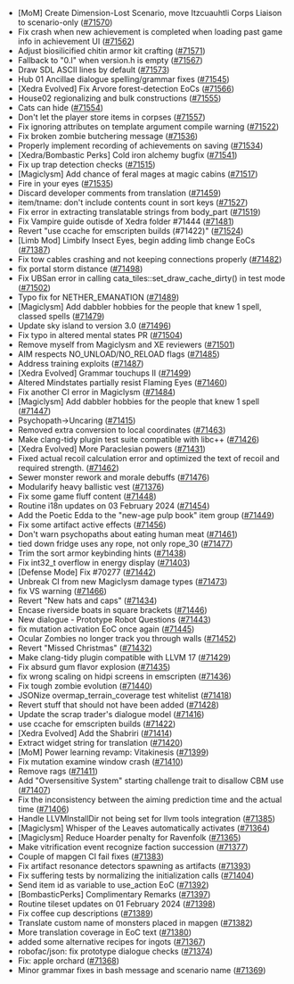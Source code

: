 * [MoM] Create Dimension-Lost Scenario, move Itzcuauhtli Corps Liaison to scenario-only ([#71570](https://github.com/CleverRaven/Cataclysm-DDA/pull/71570))
* Fix crash when new achievement is completed when loading past game info in achievement UI ([#71562](https://github.com/CleverRaven/Cataclysm-DDA/pull/71562))
* Adjust biosilicified chitin armor kit crafting ([#71571](https://github.com/CleverRaven/Cataclysm-DDA/pull/71571))
* Fallback to "0.I" when version.h is empty ([#71567](https://github.com/CleverRaven/Cataclysm-DDA/pull/71567))
* Draw SDL ASCII lines by default ([#71573](https://github.com/CleverRaven/Cataclysm-DDA/pull/71573))
* Hub 01 Ancillae dialogue spelling/grammar fixes ([#71545](https://github.com/CleverRaven/Cataclysm-DDA/pull/71545))
* [Xedra Evolved] Fix Arvore forest-detection EoCs ([#71566](https://github.com/CleverRaven/Cataclysm-DDA/pull/71566))
* House02 regionalizing and bulk constructions ([#71555](https://github.com/CleverRaven/Cataclysm-DDA/pull/71555))
* Cats can hide ([#71554](https://github.com/CleverRaven/Cataclysm-DDA/pull/71554))
* Don't let the player store items in corpses ([#71557](https://github.com/CleverRaven/Cataclysm-DDA/pull/71557))
* Fix ignoring attributes on template argument compile warning ([#71522](https://github.com/CleverRaven/Cataclysm-DDA/pull/71522))
* Fix broken zombie butchering message ([#71536](https://github.com/CleverRaven/Cataclysm-DDA/pull/71536))
* Properly implement recording of achievements on saving ([#71534](https://github.com/CleverRaven/Cataclysm-DDA/pull/71534))
* [Xedra/Bombastic Perks] Cold iron alchemy bugfix ([#71541](https://github.com/CleverRaven/Cataclysm-DDA/pull/71541))
* Fix up trap detection checks ([#71515](https://github.com/CleverRaven/Cataclysm-DDA/pull/71515))
* [Magiclysm] Add chance of feral mages at magic cabins ([#71517](https://github.com/CleverRaven/Cataclysm-DDA/pull/71517))
* Fire in your eyes ([#71535](https://github.com/CleverRaven/Cataclysm-DDA/pull/71535))
* Discard developer comments from translation ([#71459](https://github.com/CleverRaven/Cataclysm-DDA/pull/71459))
* item/tname: don't include contents count in sort keys ([#71527](https://github.com/CleverRaven/Cataclysm-DDA/pull/71527))
* Fix error in extracting translatable strings from body_part ([#71519](https://github.com/CleverRaven/Cataclysm-DDA/pull/71519))
* Fix Vampire guide outisde of Xedra folder #71444 ([#71481](https://github.com/CleverRaven/Cataclysm-DDA/pull/71481))
* Revert "use ccache for emscripten builds (#71422)" ([#71524](https://github.com/CleverRaven/Cataclysm-DDA/pull/71524))
* [Limb Mod] Limbify Insect Eyes, begin adding limb change EoCs ([#71387](https://github.com/CleverRaven/Cataclysm-DDA/pull/71387))
* Fix tow cables crashing and not keeping connections properly ([#71482](https://github.com/CleverRaven/Cataclysm-DDA/pull/71482))
* fix portal storm distance ([#71498](https://github.com/CleverRaven/Cataclysm-DDA/pull/71498))
* Fix UBSan error in calling cata_tiles::set_draw_cache_dirty() in test mode ([#71502](https://github.com/CleverRaven/Cataclysm-DDA/pull/71502))
* Typo fix for NETHER_EMANATION ([#71489](https://github.com/CleverRaven/Cataclysm-DDA/pull/71489))
* [Magiclysm] Add dabbler hobbies for the people that knew 1 spell, classed spells ([#71479](https://github.com/CleverRaven/Cataclysm-DDA/pull/71479))
* Update sky island to version 3.0 ([#71496](https://github.com/CleverRaven/Cataclysm-DDA/pull/71496))
* Fix typo in altered mental states PR ([#71504](https://github.com/CleverRaven/Cataclysm-DDA/pull/71504))
* Remove myself from Magiclysm and XE reviewers ([#71501](https://github.com/CleverRaven/Cataclysm-DDA/pull/71501))
* AIM respects NO_UNLOAD/NO_RELOAD flags ([#71485](https://github.com/CleverRaven/Cataclysm-DDA/pull/71485))
* Address training exploits ([#71487](https://github.com/CleverRaven/Cataclysm-DDA/pull/71487))
* [Xedra Evolved] Grammar touchups II ([#71499](https://github.com/CleverRaven/Cataclysm-DDA/pull/71499))
* Altered Mindstates partially resist Flaming Eyes ([#71460](https://github.com/CleverRaven/Cataclysm-DDA/pull/71460))
* Fix another CI error in Magiclysm ([#71484](https://github.com/CleverRaven/Cataclysm-DDA/pull/71484))
* [Magiclysm] Add dabbler hobbies for the people that knew 1 spell ([#71447](https://github.com/CleverRaven/Cataclysm-DDA/pull/71447))
* Psychopath->Uncaring ([#71415](https://github.com/CleverRaven/Cataclysm-DDA/pull/71415))
* Removed extra conversion to local coordinates ([#71463](https://github.com/CleverRaven/Cataclysm-DDA/pull/71463))
* Make clang-tidy plugin test suite compatible with libc++ ([#71426](https://github.com/CleverRaven/Cataclysm-DDA/pull/71426))
* [Xedra Evolved] More Paraclesian powers ([#71431](https://github.com/CleverRaven/Cataclysm-DDA/pull/71431))
* Fixed actual recoil calculation error and optimized the text of recoil and required strength. ([#71462](https://github.com/CleverRaven/Cataclysm-DDA/pull/71462))
* Sewer monster rework and morale debuffs ([#71476](https://github.com/CleverRaven/Cataclysm-DDA/pull/71476))
* Modularify heavy ballistic vest ([#71376](https://github.com/CleverRaven/Cataclysm-DDA/pull/71376))
* Fix some game fluff content ([#71448](https://github.com/CleverRaven/Cataclysm-DDA/pull/71448))
* Routine i18n updates on 03 February 2024 ([#71454](https://github.com/CleverRaven/Cataclysm-DDA/pull/71454))
* Add the Poetic Edda to the "new-age pulp book" item group ([#71449](https://github.com/CleverRaven/Cataclysm-DDA/pull/71449))
* Fix some artifact active effects ([#71456](https://github.com/CleverRaven/Cataclysm-DDA/pull/71456))
* Don't warn psychopaths about eating human meat ([#71461](https://github.com/CleverRaven/Cataclysm-DDA/pull/71461))
* tied down fridge uses any rope, not only rope_30 ([#71477](https://github.com/CleverRaven/Cataclysm-DDA/pull/71477))
* Trim the sort armor keybinding hints ([#71438](https://github.com/CleverRaven/Cataclysm-DDA/pull/71438))
* Fix int32_t overflow in energy display ([#71403](https://github.com/CleverRaven/Cataclysm-DDA/pull/71403))
* [Defense Mode] Fix #70277 ([#71442](https://github.com/CleverRaven/Cataclysm-DDA/pull/71442))
* Unbreak CI from new Magiclysm damage types ([#71473](https://github.com/CleverRaven/Cataclysm-DDA/pull/71473))
* fix VS warning ([#71466](https://github.com/CleverRaven/Cataclysm-DDA/pull/71466))
* Revert "New hats and caps" ([#71434](https://github.com/CleverRaven/Cataclysm-DDA/pull/71434))
* Encase riverside boats in square brackets ([#71446](https://github.com/CleverRaven/Cataclysm-DDA/pull/71446))
* New dialogue - Prototype Robot Questions ([#71443](https://github.com/CleverRaven/Cataclysm-DDA/pull/71443))
* fix mutation activation EoC once again ([#71445](https://github.com/CleverRaven/Cataclysm-DDA/pull/71445))
* Ocular Zombies no longer track you through walls ([#71452](https://github.com/CleverRaven/Cataclysm-DDA/pull/71452))
* Revert "Missed Christmas" ([#71432](https://github.com/CleverRaven/Cataclysm-DDA/pull/71432))
* Make clang-tidy plugin compatible with LLVM 17 ([#71429](https://github.com/CleverRaven/Cataclysm-DDA/pull/71429))
* Fix absurd gum flavor explosion ([#71435](https://github.com/CleverRaven/Cataclysm-DDA/pull/71435))
* fix wrong scaling on hidpi screens in emscripten ([#71436](https://github.com/CleverRaven/Cataclysm-DDA/pull/71436))
* Fix tough zombie evolution ([#71440](https://github.com/CleverRaven/Cataclysm-DDA/pull/71440))
* JSONize overmap_terrain_coverage test whitelist ([#71418](https://github.com/CleverRaven/Cataclysm-DDA/pull/71418))
* Revert stuff that should not have been added ([#71428](https://github.com/CleverRaven/Cataclysm-DDA/pull/71428))
* Update the scrap trader's dialogue model ([#71416](https://github.com/CleverRaven/Cataclysm-DDA/pull/71416))
* use ccache for emscripten builds ([#71422](https://github.com/CleverRaven/Cataclysm-DDA/pull/71422))
* [Xedra Evolved] Add the Shabriri ([#71414](https://github.com/CleverRaven/Cataclysm-DDA/pull/71414))
* Extract widget string for translation ([#71420](https://github.com/CleverRaven/Cataclysm-DDA/pull/71420))
* [MoM] Power learning revamp: Vitakinesis ([#71399](https://github.com/CleverRaven/Cataclysm-DDA/pull/71399))
* Fix mutation examine window crash ([#71410](https://github.com/CleverRaven/Cataclysm-DDA/pull/71410))
* Remove rags ([#71411](https://github.com/CleverRaven/Cataclysm-DDA/pull/71411))
* Add "Oversensitive System" starting challenge trait to disallow CBM use ([#71407](https://github.com/CleverRaven/Cataclysm-DDA/pull/71407))
* Fix the inconsistency between the aiming prediction time and the actual time ([#71406](https://github.com/CleverRaven/Cataclysm-DDA/pull/71406))
* Handle LLVMInstallDir not being set for llvm tools integration ([#71385](https://github.com/CleverRaven/Cataclysm-DDA/pull/71385))
* [Magiclysm] Whisper of the Leaves automatically activates ([#71364](https://github.com/CleverRaven/Cataclysm-DDA/pull/71364))
* [Magiclysm] Reduce Hoarder penalty for Ravenfolk ([#71365](https://github.com/CleverRaven/Cataclysm-DDA/pull/71365))
* Make vitrification event recognize faction succession ([#71377](https://github.com/CleverRaven/Cataclysm-DDA/pull/71377))
* Couple of mapgen CI fail fixes ([#71383](https://github.com/CleverRaven/Cataclysm-DDA/pull/71383))
* Fix artifact resonance detectors spawning as artifacts ([#71393](https://github.com/CleverRaven/Cataclysm-DDA/pull/71393))
* Fix suffering tests by normalizing the initialization calls ([#71404](https://github.com/CleverRaven/Cataclysm-DDA/pull/71404))
* Send item id as variable to use_action EoC ([#71392](https://github.com/CleverRaven/Cataclysm-DDA/pull/71392))
* [BombasticPerks] Complimentary Remarks ([#71397](https://github.com/CleverRaven/Cataclysm-DDA/pull/71397))
* Routine tileset updates on 01 February 2024 ([#71398](https://github.com/CleverRaven/Cataclysm-DDA/pull/71398))
* Fix coffee cup descriptions ([#71389](https://github.com/CleverRaven/Cataclysm-DDA/pull/71389))
* Translate custom name of monsters placed in mapgen ([#71382](https://github.com/CleverRaven/Cataclysm-DDA/pull/71382))
* More translation coverage in EoC text ([#71380](https://github.com/CleverRaven/Cataclysm-DDA/pull/71380))
* added some alternative recipes for ingots ([#71367](https://github.com/CleverRaven/Cataclysm-DDA/pull/71367))
* robofac/json: fix prototype dialogue checks ([#71374](https://github.com/CleverRaven/Cataclysm-DDA/pull/71374))
* Fix: apple orchard ([#71368](https://github.com/CleverRaven/Cataclysm-DDA/pull/71368))
* Minor grammar fixes in bash message and scenario name ([#71369](https://github.com/CleverRaven/Cataclysm-DDA/pull/71369))

